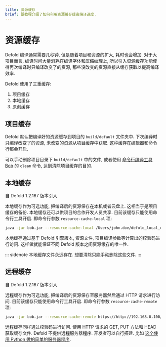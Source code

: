 ```yaml
---
title: 资源缓存
brief: 跟教程介绍了如何利用资源缓存提高编译速度.
---
```


# 资源缓存

Defold 编译通常需要几秒钟, 但是随着项目和资源的扩大, 耗时也会增加. 对于大项目而言, 编译时间大量消耗在编译字体和压缩纹理上, 所以引入资源缓存功能使得再次编译时只编译改变了的资源, 那些没改变的资源直接从缓存获取以提高编译效率.

Defold 使用了三重缓存:

1. 项目缓存
2. 本地缓存
3. 原创缓存


## 项目缓存

Defold 默认把编译好的资源缓存到项目的 `build/default` 文件夹中. 下次编译时只编译改变了的资源, 未改变的资源从项目缓存中获取. 这种缓存在编辑器和命令行都会开启.

可以手动删除项目目录下 `build/default` 中的文件, 或者使用 [命令行编译工具 Bob](/manuals/bob) 的 `clean` 命令, 达到清除项目缓存的目的.


## 本地缓存

自 Defold 1.2.187 版本引入

本地缓存作为可选功能, 把编译后的资源保存在本机或者云盘上. 这相当于是项目缓存的备份. 本地缓存还可以供项目的合作开发人员共享. 目前该缓存只能使用命令行工具开启. 即命令行参数 `resource-cache-local` 项:

```sh
java -jar bob.jar --resource-cache-local /Users/john.doe/defold_local_cache
```

本地缓存通过基于 Defold 引擎版本, 资源文件, 项目编译参数等计算出的校验码进行访问. 这样做就能保证不同 Defold 版本之间资源缓存的唯一性.

::: sidenote
本地缓存文件永远存在. 想要清除只能手动删除这些文件.
:::


## 远程缓存

自 Defold 1.2.187 版本引入

远程缓存作为可选功能, 把编译后的资源保存至服务器然后通过 HTTP 请求进行访问. 目前该缓存只能使用命令行工具开启. 即命令行参数 `resource-cache-remote` 项:

```sh
java -jar bob.jar --resource-cache-remote https://http://192.168.0.100/
```

远程缓存同样通过校验码进行访问. 使用 HTTP 请求的 GET, PUT 方法和 HEAD 获取缓存文件. Defold 不提供远程服务器程序. 开发者可以自行搭建. 比如 [这个使用 Python 做的简单的服务器程序](https://github.com/britzl/httpserver-python).

